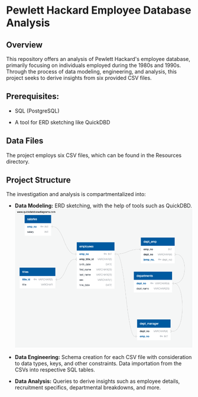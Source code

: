 # Pewlett Hackard Employee Database Analysis
## Overview
This repository offers an analysis of Pewlett Hackard's employee database, primarily focusing on individuals employed during the 1980s and 1990s. Through the process of data modeling, engineering, and analysis, this project seeks to derive insights from six provided CSV files.

## Prerequisites:
- SQL (PostgreSQL)
  
- A tool for ERD sketching like QuickDBD

## Data Files
The project employs six CSV files, which can be found in the Resources directory.

## Project Structure
The investigation and analysis is compartmentalized into:

- **Data Modeling:**
ERD sketching, with the help of tools such as QuickDBD.
![Entity Relationship Diagram](ERD.png)

- **Data Engineering:**
Schema creation for each CSV file with consideration to data types, keys, and other constraints.
Data importation from the CSVs into respective SQL tables.
- **Data Analysis:**
Queries to derive insights such as employee details, recruitment specifics, departmental breakdowns, and more.

